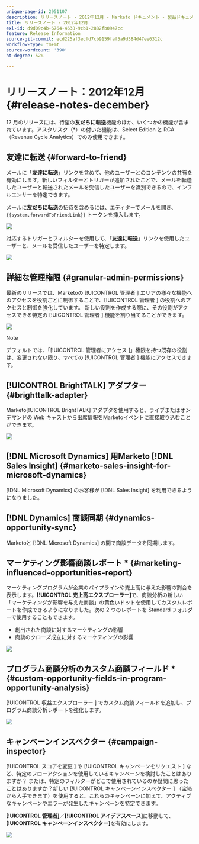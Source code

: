 ```yaml
---
unique-page-id: 2951107
description: リリースノート - 2012年12月 - Marketo ドキュメント - 製品ドキュメント
title: リリースノート - 2012年12月
exl-id: d9d09c4b-6764-4638-9cb1-2882fb0947cc
feature: Release Information
source-git-commit: ecd225af3ecfd7cb9159faf5a9d384d47ee6312c
workflow-type: tm+mt
source-wordcount: '390'
ht-degree: 52%

---
```


# リリースノート：2012年12月 {#release-notes-december}

12 月のリリースには、待望の&#x200B;**友だちに転送**&#x200B;機能のほか、いくつかの機能が含まれています。アスタリスク（&#42;）の付いた機能は、Select Edition と RCA （Revenue Cycle Analytics）でのみ使用できます。

## 友達に転送 {#forward-to-friend}

メールに「**友達に転送**」リンクを含めて、他のユーザーとのコンテンツの共有を有効にします。新しいフィルターとトリガーが追加されたことで、メールを転送したユーザーと転送されたメールを受信したユーザーを識別できるので、インフルエンサーを特定できます。

メールに&#x200B;**友だちに転送**&#x200B;の招待を含めるには、エディターでメールを開き、`{{system.forwardToFriendLink}}` トークンを挿入します。

![](assets/image2014-9-23-10-3a50-3a45.png)

対応するトリガーとフィルターを使用して、「**友達に転送**」リンクを使用したユーザーと、メールを受信したユーザーを特定します。

![](assets/image2014-9-23-10-3a50-3a56.png)

## 詳細な管理権限 {#granular-admin-permissions}

最新のリリースでは、Marketoの [!UICONTROL  管理者 ] エリアの様々な機能へのアクセスを役割ごとに制御することで、[!UICONTROL  管理者 ] の役割へのアクセスと制御を強化しています。 新しい役割を作成する際に、その役割がアクセスできる特定の [!UICONTROL  管理者 ] 機能を割り当てることができます。

![](assets/image2014-9-23-10-3a51-3a18.png)

>[!NOTE]
>
>デフォルトでは、「[!UICONTROL  管理者にアクセス ]」権限を持つ既存の役割は、変更されない限り、すべての [!UICONTROL  管理者 ] 機能にアクセスできます。

## [!UICONTROL BrightTALK] アダプター {#brighttalk-adapter}

Marketo[!UICONTROL BrightTALK] アダプタを使用すると、ライブまたはオンデマンドの Web キャストから出席情報をMarketoイベントに直接取り込むことができます。

![](assets/image2014-9-23-10-3a51-3a31.png)

## [!DNL Microsoft Dynamics] 用Marketo [!DNL Sales Insight] {#marketo-sales-insight-for-microsoft-dynamics}

[!DNL Microsoft Dynamics] のお客様が [!DNL Sales Insight] を利用できるようになりました。

## [!DNL Dynamics] 商談同期 {#dynamics-opportunity-sync}

Marketoと [!DNL Microsoft Dynamics] の間で商談データを同期します。

## マーケティング影響商談レポート &#42; {#marketing-influenced-opportunities-report}

マーケティングプログラムが企業のパイプラインや売上高に与えた影響の割合を表示します。**[!UICONTROL 売上高エクスプローラー]**&#x200B;で、商談分析の新しい「マーケティングが影響を与えた商談」の黄色いドットを使用してカスタムレポートを作成できるようになりました。次の 2 つのレポートを Standard フォルダーで使用することもできます。

* 創出された商談に対するマーケティングの影響
* 商談のクローズ成立に対するマーケティングの影響

![](assets/image2014-9-23-10-3a52-3a11.png)

## プログラム商談分析のカスタム商談フィールド &#42; {#custom-opportunity-fields-in-program-opportunity-analysis}

[!UICONTROL  収益エクスプローラー ] でカスタム商談フィールドを追加し、プログラム商談分析レポートを強化します。

![](assets/image2014-9-23-10-3a52-3a23.png)

## キャンペーンインスペクター {#campaign-inspector}

[!UICONTROL  スコアを変更 ] や [!UICONTROL  キャンペーンをリクエスト ] など、特定のフローアクションを使用しているキャンペーンを検討したことはありますか？ または、特定のフィルターがどこで使用されているのか疑問に思ったことはありますか？新しい [!UICONTROL  キャンペーンインスペクター ] （宝箱から入手できます）を使用すると、これらのキャンペーンに加えて、アクティブなキャンペーンやエラーが発生したキャンペーンを特定できます。

**[!UICONTROL 管理者]**／**[!UICONTROL アイデアスペース]**&#x200B;に移動して、**[!UICONTROL キャンペーンインスペクター]**&#x200B;を有効にします。

![](assets/image2014-9-23-10-3a52-3a39.png)
